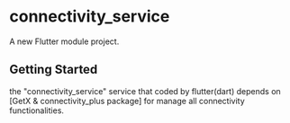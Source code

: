 # connectivity_service

A new Flutter module project.

## Getting Started

the "connectivity_service" service that coded by flutter(dart) depends on [GetX & connectivity_plus package] for manage all connectivity functionalities.